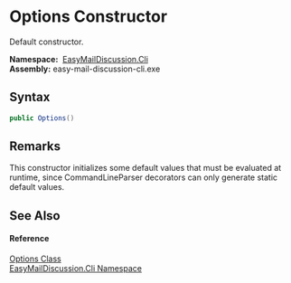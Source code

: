 Options Constructor
===================
Default constructor.

  **Namespace:**  [EasyMailDiscussion.Cli][1]  
  **Assembly:** easy-mail-discussion-cli.exe

Syntax
------

```csharp
public Options()
```


Remarks
-------
 This constructor initializes some default values that must be evaluated at runtime, since CommandLineParser decorators can only generate static default values. 

See Also
--------

#### Reference
[Options Class][2]  
[EasyMailDiscussion.Cli Namespace][1]  

[1]: ../README.md
[2]: README.md